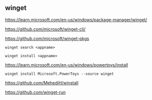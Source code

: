 ## winget

<https://learn.microsoft.com/en-us/windows/package-manager/winget/>

<https://github.com/microsoft/winget-cli/>

<https://github.com/microsoft/winget-pkgs>

`winget search <appname>`

`winget install <appname>`

<https://learn.microsoft.com/en-us/windows/powertoys/install>

`winget install Microsoft.PowerToys --source winget`

<https://github.com/MehediH/winstall>

<https://github.com/winget-run>
